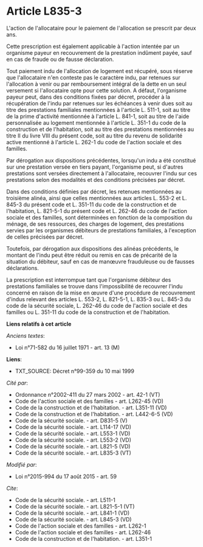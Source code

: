 # Article L835-3

L'action de l'allocataire pour le paiement de l'allocation se prescrit par deux ans. 

Cette prescription est également applicable à l'action intentée par un organisme payeur en recouvrement de la prestation
indûment payée, sauf en cas de fraude ou de fausse déclaration. 

Tout paiement indu de l'allocation de logement est récupéré, sous réserve que l'allocataire n'en conteste pas le caractère
indu, par retenues sur l'allocation à venir ou par remboursement intégral de la dette en un seul versement si l'allocataire
opte pour cette solution. A défaut, l'organisme payeur peut, dans des conditions fixées par décret, procéder à la
récupération de l'indu par retenues sur les échéances à venir dues soit au titre des prestations familiales mentionnées à
l'article L. 511-1, soit au titre de la prime d'activité mentionnée à l'article L. 841-1, soit au titre de l'aide
personnalisée au logement mentionnée à l'article L. 351-1 du code de la construction et de l'habitation, soit au titre des
prestations mentionnées au titre II du livre VIII du présent code, soit au titre du revenu de solidarité active mentionné à
l'article L. 262-1 du code de l'action sociale et des familles. 

Par dérogation aux dispositions précédentes, lorsqu'un indu a été constitué sur une prestation versée en tiers payant,
l'organisme peut, si d'autres prestations sont versées directement à l'allocataire, recouvrer l'indu sur ces prestations
selon des modalités et des conditions précisées par décret. 

Dans des conditions définies par décret, les retenues mentionnées au troisième alinéa, ainsi que celles mentionnées aux
articles L. 553-2 et L. 845-3 du présent code et L. 351-11 du code de la construction et de l'habitation, L. 821-5-1 du
présent code et L. 262-46 du code de l'action sociale et des familles, sont déterminées en fonction de la composition du
ménage, de ses ressources, des charges de logement, des prestations servies par les organismes débiteurs de prestations
familiales, à l'exception de celles précisées par décret. 

Toutefois, par dérogation aux dispositions des alinéas précédents, le montant de l'indu peut être réduit ou remis en cas de
précarité de la situation du débiteur, sauf en cas de manœuvre frauduleuse ou de fausses déclarations. 

La prescription est interrompue tant que l'organisme débiteur des prestations familiales se trouve dans l'impossibilité de
recouvrer l'indu concerné en raison de la mise en œuvre d'une procédure de recouvrement d'indus relevant des articles L.
553-2, L. 821-5-1, L. 835-3 ou L. 845-3 du code de la sécurité sociale, L. 262-46 du code de l'action sociale et des familles
ou L. 351-11 du code de la construction et de l'habitation.

**Liens relatifs à cet article**

_Anciens textes_:

  - Loi n°71-582 du 16 juillet 1971 - art. 13 (M)

**Liens**:

  - TXT_SOURCE: Décret n°99-359 du 10 mai 1999

_Cité par_:

  - Ordonnance n°2002-411 du 27 mars 2002 - art. 42-1 (VT)
  - Code de l'action sociale et des familles - art. L262-45 (VD)
  - Code de la construction et de l'habitation. - art. L351-11 (VD)
  - Code de la construction et de l'habitation. - art. L442-6-5 (VD)
  - Code de la sécurité sociale. - art. D831-5 (V)
  - Code de la sécurité sociale. - art. L114-17 (VD)
  - Code de la sécurité sociale. - art. L553-1 (VD)
  - Code de la sécurité sociale. - art. L553-2 (VD)
  - Code de la sécurité sociale. - art. L821-5 (VD)
  - Code de la sécurité sociale. - art. L835-3 (VT)

_Modifié par_:

  - Loi n°2015-994 du 17 août 2015 - art. 59

_Cite_:

  - Code de la sécurité sociale. - art. L511-1
  - Code de la sécurité sociale. - art. L821-5-1 (VT)
  - Code de la sécurité sociale. - art. L841-1 (VD)
  - Code de la sécurité sociale. - art. L845-3 (VD)
  - Code de l'action sociale et des familles - art. L262-1
  - Code de l'action sociale et des familles - art. L262-46
  - Code de la construction et de l'habitation. - art. L351-1
